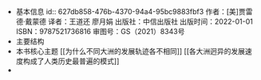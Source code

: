 - 基本信息
  id:: 627db858-476b-4370-94a4-95bc9883fbf3
  作者：[美]贾雷德·戴蒙德
  译者：王道还 廖月娟
  出版社：中信出版社
  出版时间：2022-01-01
  ISBN：9787521736816
  审图号：GS（2021）8343号
- 主要结构
- 本书核心主题
  [[为什么不同大洲的发展轨迹各不相同]]
  [[各大洲迥异的发展速度构成了人类历史最普遍的模式]]
-